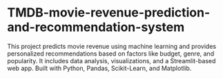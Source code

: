 # TMDB-movie-revenue-prediction-and-recommendation-system
This project predicts movie revenue using machine learning and provides personalized recommendations based on factors like budget, genre, and popularity. It includes data analysis, visualizations, and a Streamlit-based web app. Built with Python, Pandas, Scikit-Learn, and Matplotlib.
